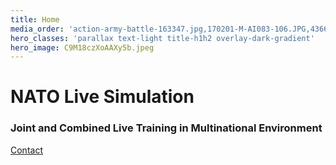 ```yaml
---
title: Home
media_order: 'action-army-battle-163347.jpg,170201-M-AI083-106.JPG,43668212691_2e43ebe414_b.jpg,C9M18czXoAAXy5b.jpeg,d190520jd0069.jpg'
hero_classes: 'parallax text-light title-h1h2 overlay-dark-gradient'
hero_image: C9M18czXoAAXy5b.jpeg
---
```


# NATO **Live Simulation**
### Joint and Combined Live Training in Multinational Environment

[Contact](mailto:msg@cso.nato.int?&classes=btn,btn-primary,btn-lg,btn-primary-outline)
